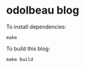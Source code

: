 odolbeau blog
=============

To install dependencies:

    make

To build this blog:

    make build
